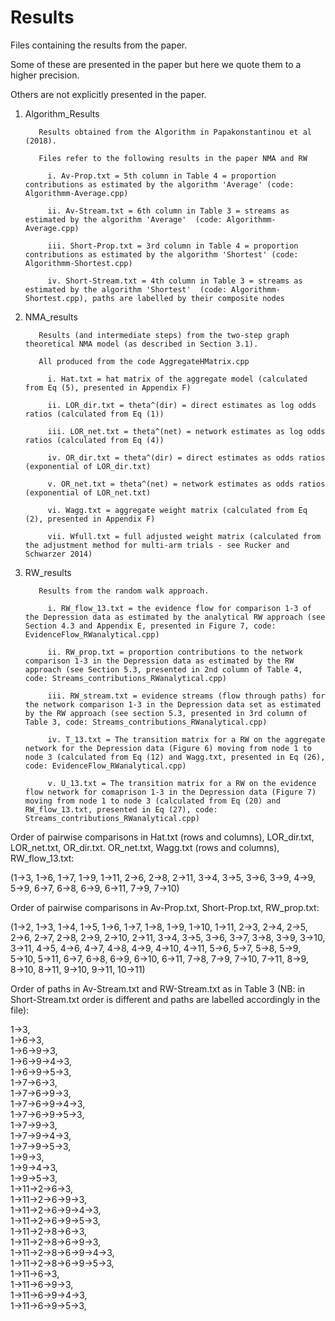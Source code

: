 # Results

Files containing the results from the paper. 

Some of these are presented in the paper but here we quote them to a higher precision. 

Others are not explicitly presented in the paper.

1. Algorithm_Results
  
          Results obtained from the Algorithm in Papakonstantinou et al (2018).
          
          Files refer to the following results in the paper NMA and RW
          
            i. Av-Prop.txt = 5th column in Table 4 = proportion contributions as estimated by the algorithm 'Average' (code: Algorithmm-Average.cpp)
            
            ii. Av-Stream.txt = 6th column in Table 3 = streams as estimated by the algorithm 'Average'  (code: Algorithmm-Average.cpp)
          
            iii. Short-Prop.txt = 3rd column in Table 4 = proportion contributions as estimated by the algorithm 'Shortest' (code: Algorithmm-Shortest.cpp)
            
            iv. Short-Stream.txt = 4th column in Table 3 = streams as estimated by the algorithm 'Shortest'  (code: Algorithmm-Shortest.cpp), paths are labelled by their composite nodes
            
2. NMA_results
  
          Results (and intermediate steps) from the two-step graph theoretical NMA model (as described in Section 3.1).
          
          All produced from the code AggregateHMatrix.cpp
          
            i. Hat.txt = hat matrix of the aggregate model (calculated from Eq (5), presented in Appendix F)
            
            ii. LOR_dir.txt = theta^(dir) = direct estimates as log odds ratios (calculated from Eq (1))
            
            iii. LOR_net.txt = theta^(net) = network estimates as log odds ratios (calculated from Eq (4))
            
            iv. OR_dir.txt = theta^(dir) = direct estimates as odds ratios (exponential of LOR_dir.txt)
            
            v. OR_net.txt = theta^(net) = network estimates as odds ratios (exponential of LOR_net.txt)
            
            vi. Wagg.txt = aggregate weight matrix (calculated from Eq (2), presented in Appendix F)
            
            vii. Wfull.txt = full adjusted weight matrix (calculated from the adjustment method for multi-arm trials - see Rucker and Schwarzer 2014)
 
  
3. RW_results

          Results from the random walk approach.
          
            i. RW_flow_13.txt = the evidence flow for comparison 1-3 of the Depression data as estimated by the analytical RW approach (see Section 4.3 and Appendix E, presented in Figure 7, code: EvidenceFlow_RWanalytical.cpp)
            
            ii. RW_prop.txt = proportion contributions to the network comparison 1-3 in the Depression data as estimated by the RW approach (see Section 5.3, presented in 2nd column of Table 4, code: Streams_contributions_RWanalytical.cpp)
            
            iii. RW_stream.txt = evidence streams (flow through paths) for the network comparison 1-3 in the Depression data set as estimated by the RW approach (see section 5.3, presented in 3rd column of Table 3, code: Streams_contributions_RWanalytical.cpp)
            
            iv. T_13.txt = The transition matrix for a RW on the aggregate network for the Depression data (Figure 6) moving from node 1 to node 3 (calculated from Eq (12) and Wagg.txt, presented in Eq (26), code: EvidenceFlow_RWanalytical.cpp)
            
            v. U_13.txt = The transition matrix for a RW on the evidence flow network for comaprison 1-3 in the Depression data (Figure 7) moving from node 1 to node 3 (calculated from Eq (20) and RW_flow_13.txt, presented in Eq (27), code: Streams_contributions_RWanalytical.cpp)


Order of pairwise comparisons in Hat.txt (rows and columns), LOR_dir.txt, LOR_net.txt, OR_dir.txt. OR_net.txt, Wagg.txt (rows and columns), RW_flow_13.txt:
  
  (1→3,		1→6,		1→7,		1→9,		1→11,		2→6,		2→8,		2→11,		3→4,		3→5,		3→6, 		3→9,		4→9,		5→9,		6→7,		6→8,		6→9,		6→11,		7→9,	7→10)
  
Order of pairwise comparisons in Av-Prop.txt, Short-Prop.txt, RW_prop.txt:

  (1→2, 1→3, 1→4, 1→5, 1→6, 1→7, 1→8, 1→9, 1→10, 1→11, 2→3, 2→4, 2→5, 2→6, 2→7, 2→8, 2→9, 2→10, 2→11, 3→4, 3→5, 3→6, 3→7, 3→8, 3→9, 3→10, 3→11, 4→5, 4→6, 4→7, 4→8, 4→9, 4→10, 4→11, 5→6, 5→7, 5→8, 5→9, 5→10, 5→11, 6→7, 6→8, 6→9, 6→10, 6→11, 7→8, 7→9, 7→10, 7→11, 8→9, 8→10, 8→11, 9→10, 9→11, 10→11)

Order of paths in Av-Stream.txt and RW-Stream.txt as in Table 3 (NB: in Short-Stream.txt order is different and paths are labelled accordingly in the file):

1→3,   
1→6→3,   
1→6→9→3,   
1→6→9→4→3,   
1→6→9→5→3,   
1→7→6→3,   
1→7→6→9→3,   
1→7→6→9→4→3,   
1→7→6→9→5→3,   
1→7→9→3,   
1→7→9→4→3,   
1→7→9→5→3,   
1→9→3,   
1→9→4→3,   
1→9→5→3,   
1→11→2→6→3,   
1→11→2→6→9→3,   
1→11→2→6→9→4→3,   
1→11→2→6→9→5→3,   
1→11→2→8→6→3,  
1→11→2→8→6→9→3,   
1→11→2→8→6→9→4→3,   
1→11→2→8→6→9→5→3,   
1→11→6→3,   
1→11→6→9→3,   
1→11→6→9→4→3,  
1→11→6→9→5→3,   




  
